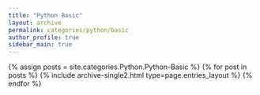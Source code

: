 ```yaml
---
title: "Python Basic"
layout: archive
permalink: categories/python/basic
author_profile: true
sidebar_main: true
---
```



{% assign posts = site.categories.Python.Python-Basic %}
{% for post in posts %} {% include archive-single2.html type=page.entries_layout %} {% endfor %}
